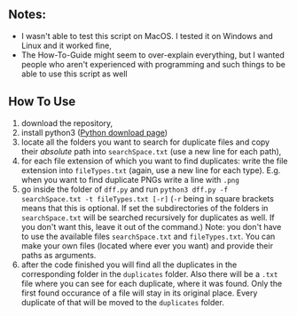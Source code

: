 ## Notes:
- I wasn't able to test this script on MacOS. I tested it on Windows and Linux and it worked fine,
- The How-To-Guide might seem to over-explain everything, but I wanted people who aren't experienced with programming and such things to be able to use this script as well

## How To Use
1. download the repository,
2. install python3 ([Python download page](https://www.python.org/downloads/))
3. locate all the folders you want to search for duplicate files and copy their _absolute_ path into `searchSpace.txt` (use a new line for each path),
4. for each file extension of which you want to find duplicates: write the file extension into `fileTypes.txt` (again, use a new line for each type). E.g. when you want to find duplicate PNGs write a line with `.png`
5. go inside the folder of `dff.py` and run `python3 dff.py -f searchSpace.txt -t fileTypes.txt [-r]` (`-r` being in square brackets means that this is optional. If set the subdirectories of the folders in `searchSpace.txt` will be searched recursively for duplicates as well. If you don't want this, leave it out of the command.)
    Note: you don't have to use the available files `searchSpace.txt` and `fileTypes.txt`. You can make your own files (located where ever you want) and provide their paths as arguments.
6. after the code finished you will find all the duplicates in the corresponding folder in the `duplicates` folder. Also there will be a `.txt` file where you can see for each duplicate, where it was found. Only the first found occurance of a file will stay in its original place. Every duplicate of that will be moved to the `duplicates` folder.
